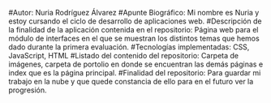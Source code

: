 #Autor:
Nuria Rodríguez Álvarez
#Apunte Biográfico:
Mi nombre es Nuria y estoy cursando el ciclo de desarrollo de aplicaciones web.
#Descripción de la finalidad de la aplicación contenida en el repositorio:
Página web para el módulo de interfaces en el que se muestran los distintos temas que hemos dado durante la primera evaluación.
#Tecnologías implementadas: 
CSS, JavaScript, HTML
#Listado del contenido del repositorio:
Carpeta de imágenes, carpeta de portolio en donde se encuentran las demás páginas e index que es la página principal.
#Finalidad del repositorio:
Para guardar mi trabajo en la nube y que quede constancia de ello para en el futuro ver la progresión.
